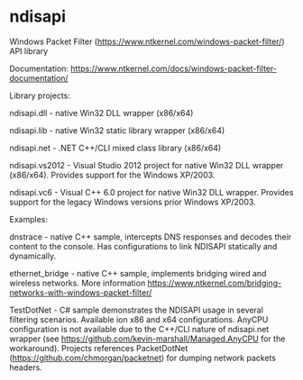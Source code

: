 # ndisapi

Windows Packet Filter (https://www.ntkernel.com/windows-packet-filter/) API library 

Documentation: https://www.ntkernel.com/docs/windows-packet-filter-documentation/

Library projects:

ndisapi.dll - native Win32 DLL wrapper (x86/x64)

ndisapi.lib - native Win32 static library wrapper (x86/x64)

ndisapi.net - .NET C++/CLI mixed class library (x86/x64)

ndisapi.vs2012 - Visual Studio 2012 project for native Win32 DLL wrapper (x86/x64). Provides support for the Windows XP/2003.

ndisapi.vc6 - Visual C++ 6.0 project for native Win32 DLL wrapper. Provides support for the legacy Windows versions prior Windows XP/2003.

Examples:

dnstrace - native C++ sample, intercepts DNS responses and decodes their content to the console. Has configurations to link NDISAPI statically and dynamically.

ethernet_bridge - native C++ sample, implements bridging wired and wireless networks. More information https://www.ntkernel.com/bridging-networks-with-windows-packet-filter/

TestDotNet - C# sample demonstrates the NDISAPI usage in several filtering scenarios. Available ion x86 and x64 configurations. AnyCPU configuration is not available due to the C++/CLI nature of ndisapi.net wrapper (see https://github.com/kevin-marshall/Managed.AnyCPU for the workaround). Projects references PacketDotNet (https://github.com/chmorgan/packetnet) for dumping network packets headers.


